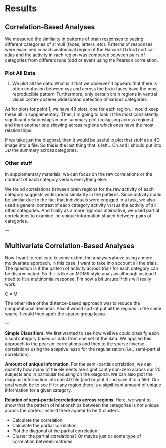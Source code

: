 # Results

## Correlation-Based Analyses

We measured the similarity in patterns of brain responses to seeing different categories of stimuli (faces, letters, etc). Patterns of responses were examined in each anatomical region of the Harvard-Oxford cortical atlas and the activity in each region was compared between pairs of categories from different runs (odd or even) using the Pearson correlation.

### Plot All Data

1. We plot all the data. What is it that we observe? It appears that there is often confusion between xyz and across the brain faces have the most reproducible pattern. Furthermore, only certain brain regions in ventral visual cortex observe widespread detection of various categories.

As for plots for point 1, we have 48 plots, one for each region. I would keep these all in supplementary. Then, I'm going to look at the most consistently significant relationships in one summary plot (collapsing across regions) and then another one showing across regions which ones have the most relationships.

If we take just the diagonal, then it would be useful to plot that stuff as a 4D image into a file. So this is the last thing that is left... Oh and I should put into 3D the summary across categories.


### Other stuff

In supplementary materials, we can focus on the raw correlations or the contrast of each category versus everything else.

We found correlations between brain regions for the raw activity of each category suggests widespread similarity in the patterns. Since activity could be similar due to the fact that individuals were engaged in a task, we also used a general contrast of each category activity versus the activity of all other categories. And finally as a more rigorous alternative, we used partial correlations to examine the unique information shared between pairs of categories.

--

## Multivariate Correlation-Based Analyses

Now I want to replicate to some extent the analyses above using a more multivariate approach. In this case, I want to take into account all the trials. The question is if the pattern of activity across trials for each category can be discriminated. So this is like an MDMR style analysis although instead I need to fit a multinomial response. I'm now a bit unsure if this will really work.

C = M

The other idea of the distance-based approach was to reduce the computational demands. Also it would sort-of put all the regions in the same space. I could then apply the sparse group lasso. 

--

**Simple Classifiers**. We first wanted to see how well we could classify each visual category based on data from one set of the data. We applied this approach to the pearson correlations and then to the sparse inverse correlations using the adaptive lasso for the regularization (i.e., semi-partial correlation).

**Amount of unique information**. For the semi-partial correlation, we can quantify how many of the elements are significantly non-zero across our 20 subjects and in particular focusing on the diagonal. We can also plot the diagonal information into one 4D file (and or plot it and save it to a file). Our goal would be to see if for any region there is a significant amount of unique information for a given category.

**Relation of semi-partial correlations across regions**. Here, we want to show that the pattern of relationships between the categories is not unique across the cortex. Instead there appear to be X clusters.

- Calculate the correlation
- Calculate the partial correlation
- Plot the diagonal of the partial correlation
- Cluster the partial correlations? Or maybe just do some type of correlation between matrices.
  



  
  
  
  
  
  
  